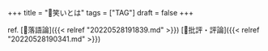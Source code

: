 +++
title = "🔖笑いとは"
tags = ["TAG"]
draft = false
+++

ref. [🔖落語論]({{< relref "20220528191839.md" >}}) [📂批評・評論]({{< relref "20220528190341.md" >}})
